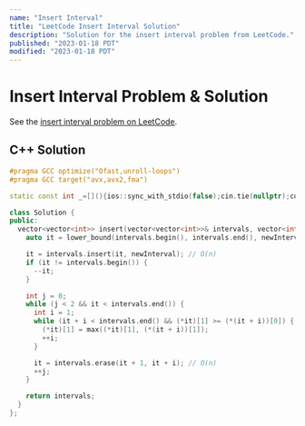 ```yaml
---
name: "Insert Interval"
title: "LeetCode Insert Interval Solution"
description: "Solution for the insert interval problem from LeetCode."
published: "2023-01-18 PDT"
modified: "2023-01-18 PDT"
---
```


# Insert Interval Problem & Solution

See the [insert interval problem on LeetCode](https://leetcode.com/problems/insert-interval).

## C++ Solution

```cpp
#pragma GCC optimize("Ofast,unroll-loops")
#pragma GCC target("avx,avx2,fma")

static const int _=[](){ios::sync_with_stdio(false);cin.tie(nullptr);cout.tie(nullptr);return 0;}();

class Solution {
public:
  vector<vector<int>> insert(vector<vector<int>>& intervals, vector<int>& newInterval) {
    auto it = lower_bound(intervals.begin(), intervals.end(), newInterval);

    it = intervals.insert(it, newInterval); // O(n)
    if (it != intervals.begin()) {
      --it;
    }

    int j = 0;
    while (j < 2 && it < intervals.end()) {
      int i = 1;
      while (it + i < intervals.end() && (*it)[1] >= (*(it + i))[0]) {
        (*it)[1] = max((*it)[1], (*(it + i))[1]);
        ++i;
      }

      it = intervals.erase(it + 1, it + i); // O(n)
      ++j;
    }

    return intervals;
  }
};
```
